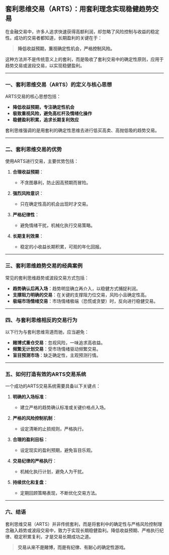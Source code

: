 ## 套利思维交易（ARTS）：用套利理念实现稳健趋势交易

在金融交易中，许多人追求快速获得高额利润，却忽略了风险控制与收益的稳定性。成功的交易者都知道，长期盈利的关键在于：

> **降低收益预期，重视确定性机会，严格控制风险。**

这种方法并不是传统意义上的套利，而是吸收了套利交易中的确定性原则，应用于趋势交易或波段交易，以实现稳健盈利。

---

### 一、套利思维交易（ARTS）的定义与核心思想

ARTS交易的核心思想包括：

- **降低收益预期，专注确定性机会**  
- **极致重视风险，避免高杠杆及情绪化操作**  
- **稳健盈利积累，追求长期复利效应**

套利思维强调的是用套利的确定性思维去进行低买高卖、高抛低吸的趋势交易。

---

### 二、套利思维交易的优势

使用ARTS进行交易，主要优势包括：

1. **合理收益预期**：
   - 不贪图暴利，防止因高预期而冒险。

2. **强烈风险意识**：
   - 只在确定性高的机会出现时才交易。

3. **严格纪律性**：
   - 避免情绪干扰，机械化执行交易策略。

4. **长期复利效果**：
   - 稳定的小收益长期积累，可观的年化回报。

---

### 三、套利思维趋势交易的经典案例

常见的套利思维趋势或波段交易方式包括：

- **趋势确认后再入场**：趋势明显确立再介入，以稳健方式捕捉利润。
- **支撑阻力明确的交易**：在关键的支撑阻力位交易，风险小且确定性高。
- **极端市场情绪交易**：市场情绪极端（恐慌或贪婪）时，反向进行稳健交易。

---

### 四、与套利思维相反的交易行为

以下行为与套利思维背道而驰，应当避免：

- **赌博式重仓交易**：忽视风险，一味追求高收益。
- **频繁无计划交易**：受市场情绪驱动频繁交易。
- **盲目预测市场**：缺乏确定性，主观预测行情。

---

### 五、如何打造有效的ARTS交易系统

一个成功的ARTS交易系统需要具备以下关键点：

1. **明确的入场标准**：
   - 建立严格的趋势确认标准或关键价格点入场。

2. **严格的风险控制机制**：
   - 设定清晰的止损规则，严格执行。

3. **合理的盈利目标**：
   - 设定现实的盈利预期，避免盲目乐观。

4. **交易纪律的严格执行**：
   - 机械化执行计划，避免人为干扰。

5. **持续优化和复盘**：
   - 定期回顾策略表现，不断优化交易方法。

---

### 六、结语

套利思维交易（ARTS）并非传统套利，而是将套利中的确定性与严格风险控制理念融入趋势或波段交易中，致力于实现长期稳健盈利。降低收益预期、严格执行纪律、稳定积累复利，才是交易长期成功之道。

> **交易从来不是赌博，而是有纪律、有耐心的确定性游戏。**

